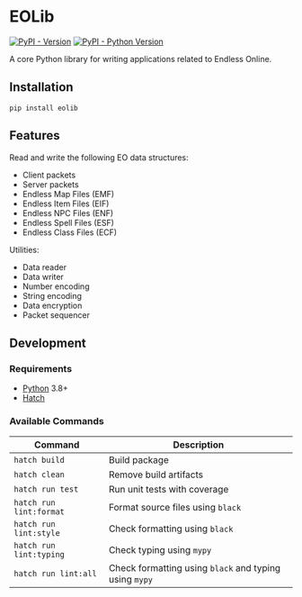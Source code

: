 # EOLib

[![PyPI - Version](https://img.shields.io/pypi/v/eolib.svg)](https://pypi.org/project/eolib)
[![PyPI - Python Version](https://img.shields.io/pypi/pyversions/eolib.svg)](https://pypi.org/project/eolib)

A core Python library for writing applications related to Endless Online.

## Installation

```console
pip install eolib
```

## Features

Read and write the following EO data structures:

- Client packets
- Server packets
- Endless Map Files (EMF)
- Endless Item Files (EIF)
- Endless NPC Files (ENF)
- Endless Spell Files (ESF)
- Endless Class Files (ECF)

Utilities:

- Data reader
- Data writer
- Number encoding
- String encoding
- Data encryption
- Packet sequencer

## Development

### Requirements

- [Python](https://www.python.org/downloads/) 3.8+
- [Hatch](https://hatch.pypa.io/latest/install/)

### Available Commands

| Command                 | Description                                            |
| ----------------------- | ------------------------------------------------------ |
| `hatch build`           | Build package                                          |
| `hatch clean`           | Remove build artifacts                                 |
| `hatch run test`        | Run unit tests with coverage                           |
| `hatch run lint:format` | Format source files using `black`                      |
| `hatch run lint:style`  | Check formatting using `black`                         |
| `hatch run lint:typing` | Check typing using `mypy`                              |
| `hatch run lint:all`    | Check formatting using `black` and typing using `mypy` |
